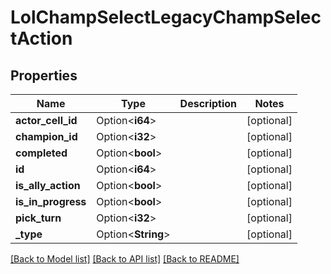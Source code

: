 # LolChampSelectLegacyChampSelectAction

## Properties

Name | Type | Description | Notes
------------ | ------------- | ------------- | -------------
**actor_cell_id** | Option<**i64**> |  | [optional]
**champion_id** | Option<**i32**> |  | [optional]
**completed** | Option<**bool**> |  | [optional]
**id** | Option<**i64**> |  | [optional]
**is_ally_action** | Option<**bool**> |  | [optional]
**is_in_progress** | Option<**bool**> |  | [optional]
**pick_turn** | Option<**i32**> |  | [optional]
**_type** | Option<**String**> |  | [optional]

[[Back to Model list]](../README.md#documentation-for-models) [[Back to API list]](../README.md#documentation-for-api-endpoints) [[Back to README]](../README.md)


